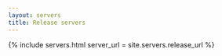 ```yaml
---
layout: servers
title: Release servers
---
```


{% include servers.html server_url = site.servers.release_url %}
